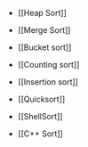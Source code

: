 - [[Heap Sort]]
- [[Merge Sort]]
- [[Bucket sort]]
- [[Counting sort]]
- [[Insertion sort]]
- [[Quicksort]]
- [[ShellSort]]

- [[C++ Sort]]

